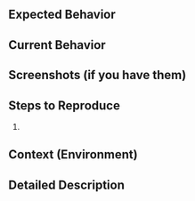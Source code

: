 <!--- Provide a general summary of the issue in the Title above -->

## Expected Behavior
<!--- Tell us what should happen -->

## Current Behavior
<!--- Tell us what happens instead of the expected behavior -->

## Screenshots (if you have them)

## Steps to Reproduce
<!--- Provide a link to a live example, or an unambiguous set of steps to -->
<!--- reproduce this bug. Include code to reproduce, if relevant -->
1.

## Context (Environment)
<!--- How has this issue affected you? What are you trying to accomplish? -->
<!--- Providing context helps us come up with a solution that is most useful in the real world -->

<!--- Provide a general summary of the issue in the Title above -->

## Detailed Description
<!--- Provide a detailed description of the change or addition you are proposing -->
